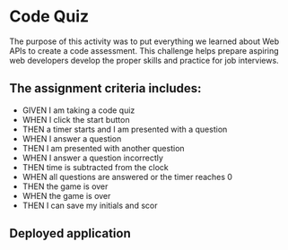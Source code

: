 # Code Quiz

The purpose of this activity was to put everything we learned about Web APIs to create a code assessment. This challenge helps prepare aspiring web developers develop the proper skills and practice for job interviews. 

## The assignment criteria includes:

* GIVEN I am taking a code quiz
* WHEN I click the start button
* THEN a timer starts and I am presented with a question
* WHEN I answer a question
* THEN I am presented with another question
* WHEN I answer a question incorrectly
* THEN time is subtracted from the clock
* WHEN all questions are answered or the timer reaches 0
* THEN the game is over
* WHEN the game is over
* THEN I can save my initials and scor

## Deployed application